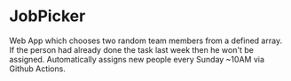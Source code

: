 # JobPicker

Web App which chooses two random team members from a defined array. If the person had already done the task last week then he won't be assigned. Automatically assigns new people every Sunday ~10AM via Github Actions.

